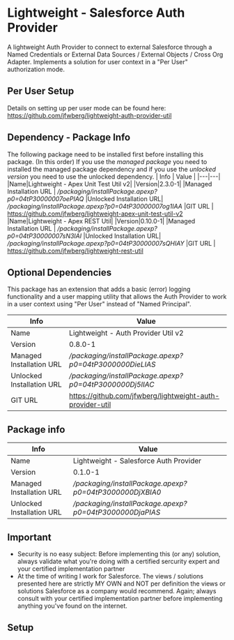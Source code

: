 # Lightweight - Salesforce Auth Provider
A lightweight Auth Provider to connect to external Salesforce through a Named Credentials or External Data Sources / External Objects / Cross Org Adapter.
Implements a solution for user context in a "Per User" authorization mode.

## Per User Setup
Details on setting up per user mode can be found here:
https://github.com/jfwberg/lightweight-auth-provider-util

## Dependency - Package Info
The following package need to be installed first before installing this package. (In this order)
If you use the *managed package* you need to installed the managed package dependency and if you use the *unlocked version* you need to use the unlocked dependency.
| Info | Value |
|---|---|
|Name|Lightweight - Apex Unit Test Util v2|
|Version|2.3.0-1|
|Managed Installation URL | */packaging/installPackage.apexp?p0=04tP30000007oePIAQ*
|Unlocked Installation URL| */packaging/installPackage.apexp?p0=04tP30000007og1IAA*
|GIT URL                  | https://github.com/jfwberg/lightweight-apex-unit-test-util-v2
|Name|Lightweight - Apex REST Util|
|Version|0.10.0-1|
|Managed Installation URL | */packaging/installPackage.apexp?p0=04tP30000007sN3IAI*
|Unlocked Installation URL| */packaging/installPackage.apexp?p0=04tP30000007sQHIAY*
|GIT URL                  | https://github.com/jfwberg/lightweight-rest-util


## Optional Dependencies
This package has an extension that adds a basic (error) logging functionality and a user mapping utility that allows the Auth Provider to work in a user context using "Per User" instead of "Named Principal".

| Info | Value |
|---|---|
|Name|Lightweight - Auth Provider Util v2|
|Version|0.8.0-1|
|Managed Installation URL | */packaging/installPackage.apexp?p0=04tP3000000DieLIAS*
|Unlocked Installation URL| */packaging/installPackage.apexp?p0=04tP3000000Dj5lIAC*
|GIT URL                  | https://github.com/jfwberg/lightweight-auth-provider-util

## Package info
| Info | Value |
|---|---|
|Name|Lightweight - Salesforce Auth Provider|
|Version|0.1.0-1|
|Managed Installation URL | */packaging/installPackage.apexp?p0=04tP3000000DjXBIA0*
|Unlocked Installation URL| */packaging/installPackage.apexp?p0=04tP3000000DjaPIAS*

## Important
- Security is no easy subject: Before implementing this (or any) solution, always validate what you're doing with a certified sercurity expert and your certified implementation partner
- At the time of writing I work for Salesforce. The views / solutions presented here are strictly MY OWN and NOT per definition the views or solutions Salesforce as a company would recommend. Again; always consult with your certified implementation partner before implementing anything you've found on the internet.

## Setup
